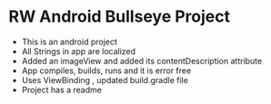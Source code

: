 # RW Android Bullseye Project
* This is an android project  
* All Strings in app are localized  
* Added an imageView and added its contentDescription attribute  
* App compiles, builds, runs and it is error free  
* Uses ViewBinding , updated build.gradle file  
* Project has a readme  

